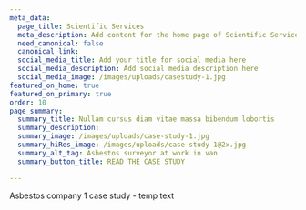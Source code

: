 ```yaml
---
meta_data:
  page_title: Scientific Services
  meta_description: Add content for the home page of Scientific Services here...
  need_canonical: false
  canonical_link:
  social_media_title: Add your title for social media here
  social_media_description: Add social media description here
  social_media_image: /images/uploads/casestudy-1.jpg
featured_on_home: true
featured_on_primary: true
order: 10
page_summary:
  summary_title: Nullam cursus diam vitae massa bibendum lobortis
  summary_description:
  summary_image: /images/uploads/case-study-1.jpg
  summary_hiRes_image: /images/uploads/case-study-1@2x.jpg
  summary_alt_tag: Asbestos surveyor at work in van
  summary_button_title: READ THE CASE STUDY

---
```

Asbestos company 1 case study - temp text
